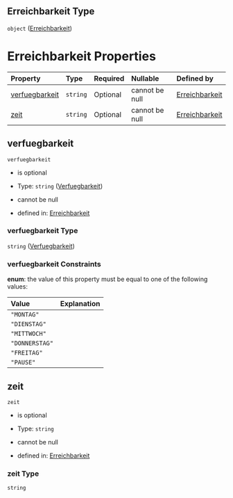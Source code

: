 ## Erreichbarkeit Type

`object` ([Erreichbarkeit](erreichbarkeit.md))

# Erreichbarkeit Properties

| Property                          | Type     | Required | Nullable       | Defined by                                                                                                                                                                        |
| :-------------------------------- | :------- | :------- | :------------- | :-------------------------------------------------------------------------------------------------------------------------------------------------------------------------------- |
| [verfuegbarkeit](#verfuegbarkeit) | `string` | Optional | cannot be null | [Erreichbarkeit](verfuegbarkeit.md "https://raw.githubusercontent.com/conuti-gmbh/bo4e-schema/master/schemas/v1/enum/Verfuegbarkeit.schema.json#/properties/verfuegbarkeit")      |
| [zeit](#zeit)                     | `string` | Optional | cannot be null | [Erreichbarkeit](erreichbarkeit-properties-zeit.md "https://raw.githubusercontent.com/conuti-gmbh/bo4e-schema/master/schemas/v1/com/Erreichbarkeit.schema.json#/properties/zeit") |

## verfuegbarkeit



`verfuegbarkeit`

*   is optional

*   Type: `string` ([Verfuegbarkeit](verfuegbarkeit.md))

*   cannot be null

*   defined in: [Erreichbarkeit](verfuegbarkeit.md "https://raw.githubusercontent.com/conuti-gmbh/bo4e-schema/master/schemas/v1/enum/Verfuegbarkeit.schema.json#/properties/verfuegbarkeit")

### verfuegbarkeit Type

`string` ([Verfuegbarkeit](verfuegbarkeit.md))

### verfuegbarkeit Constraints

**enum**: the value of this property must be equal to one of the following values:

| Value          | Explanation |
| :------------- | :---------- |
| `"MONTAG"`     |             |
| `"DIENSTAG"`   |             |
| `"MITTWOCH"`   |             |
| `"DONNERSTAG"` |             |
| `"FREITAG"`    |             |
| `"PAUSE"`      |             |

## zeit



`zeit`

*   is optional

*   Type: `string`

*   cannot be null

*   defined in: [Erreichbarkeit](erreichbarkeit-properties-zeit.md "https://raw.githubusercontent.com/conuti-gmbh/bo4e-schema/master/schemas/v1/com/Erreichbarkeit.schema.json#/properties/zeit")

### zeit Type

`string`
